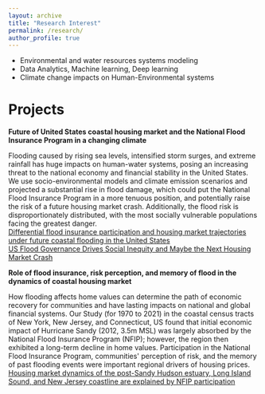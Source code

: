 ```yaml
---
layout: archive
title: "Research Interest"
permalink: /research/
author_profile: true
---
```

* Environmental and water resources systems modeling
* Data Analytics, Machine learning, Deep learning
* Climate change impacts on Human-Environmental systems


Projects
======
**Future of United States coastal housing market and the National Flood Insurance Program in a changing climate**

Flooding caused by rising sea levels, intensified storm surges, and extreme rainfall has huge impacts on human-water systems, posing an increasing threat to the national economy and financial stability in the United States. We use socio-environmental models and climate emission scenarios and projected a substantial rise in flood damage, which could put the National Flood Insurance Program in a more tenuous position, and potentially raise the risk of a future housing market crash. Additionally, the flood risk is disproportionately distributed, with the most socially vulnerable populations facing the greatest danger.<br>
[Differential flood insurance participation and housing market trajectories under future coastal flooding in the United States](https://www.nature.com/articles/s43247-024-01848-z) <br>
[US Flood Governance Drives Social Inequity and Maybe the Next Housing Market Crash](https://communities.springernature.com/posts/us-flood-governance-drives-social-inequity-and-maybe-the-next-housing-market-crash#) <br>


**Role of flood insurance, risk perception, and memory of flood in the dynamics of coastal housing market**

How flooding affects home values can determine the path of economic recovery for communities and have lasting impacts on national and global financial systems. Our Study (for 1970 to 2021) in the coastal census tracts of New York, New Jersey, and Connecticut, US found that initial economic impact of Hurricane Sandy (2012, 3.5m MSL) was largely absorbed by the National Flood Insurance Program (NFIP); however, the region then exhibited a long-term decline in home values. Participation in the National Flood Insurance Program, communities' perception of risk, and the memory of past flooding events were important regional drivers of housing prices. <br>
[Housing market dynamics of the post-Sandy Hudson estuary, Long Island Sound, and New Jersey coastline are explained by NFIP participation](https://iopscience.iop.org/article/10.1088/1748-9326/acea38/meta) <br>

